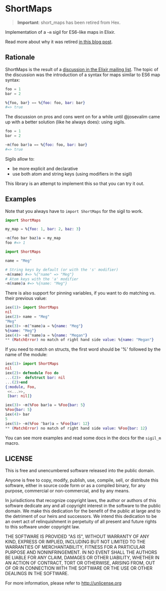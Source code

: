 # ShortMaps

> **Important**: short_maps has been retired from Hex.

Implementation of a `~m` sigil for ES6-like maps in Elixir.

Read more about why it was retired [in this blog post]("https://andrealeopardi.com/posts/a-story-of-regret-and-retiring-a-library-from-hex/").

## Rationale

ShortMaps is the result of a
[discussion in the Elixir mailing list][google-groups]. The topic of the
discussion was the introduction of a syntax for maps similar to ES6 map syntax:

```elixir
foo = 1
bar = 2

%{foo, bar} == %{foo: foo, bar: bar}
#=> true
```

The discussion on pros and cons went on for a while until @josevalim came up
with a better solution (like he always does): using sigils.

```elixir
foo = 1
bar = 2

~m(foo bar)a == %{foo: foo, bar: bar}
#=> true
```

Sigils allow to:

- be more explicit and declarative
- use both atom and string keys (using modifiers in the sigil)

This library is an attempt to implement this so that you can try it out.

## Examples

Note that you always have to `import ShortMaps` for the sigil to work.

```elixir
import ShortMaps

my_map = %{foo: 1, bar: 2, baz: 3}

~m(foo bar baz)a = my_map
foo #=> 1
```

```elixir
import ShortMaps

name = "Meg"

# String keys by default (or with the 's' modifier)
~m(name) #=> %{"name" => "Meg"}
# Atom keys with the 'a' modifier
~m(name)a #=> %{name: "Meg"}
```

There is also support for pinning variables, if you want to do matching
vs. their previous value:

```elixir
iex(1)> import ShortMaps
nil
iex(2)> name = "Meg"
"Meg"
iex(3)> ~m(^name)a = %{name: "Meg"}
%{name: "Meg"}
iex(4)> ~m(^name)a = %{name: "Megan"}
** (MatchError) no match of right hand side value: %{name: "Megan"}
```

If you need to match on structs, the first word should be '%' followed by the
name of the module:

```elixir
iex(1)> import ShortMaps
nil
iex(2)> defmodule Foo do
...(2)>  defstruct bar: nil
...(2)>end
{:module, Foo,
 <<...>>,
 [bar: nil]}

iex(3)> ~m(%Foo bar)a = %Foo{bar: 5}
%Foo{bar: 5}
iex(4)> bar
5
iex(5)> ~m(%Foo ^bar)a = %Foo{bar: 12}
** (MatchError) no match of right hand side value: %Foo{bar: 12}
```

You can see more examples and read some docs in the docs for the `sigil_m`
macro.

## LICENSE

This is free and unencumbered software released into the public domain.

Anyone is free to copy, modify, publish, use, compile, sell, or
distribute this software, either in source code form or as a compiled
binary, for any purpose, commercial or non-commercial, and by any
means.

In jurisdictions that recognize copyright laws, the author or authors
of this software dedicate any and all copyright interest in the
software to the public domain. We make this dedication for the benefit
of the public at large and to the detriment of our heirs and
successors. We intend this dedication to be an overt act of
relinquishment in perpetuity of all present and future rights to this
software under copyright law.

THE SOFTWARE IS PROVIDED "AS IS", WITHOUT WARRANTY OF ANY KIND,
EXPRESS OR IMPLIED, INCLUDING BUT NOT LIMITED TO THE WARRANTIES OF
MERCHANTABILITY, FITNESS FOR A PARTICULAR PURPOSE AND NONINFRINGEMENT.
IN NO EVENT SHALL THE AUTHORS BE LIABLE FOR ANY CLAIM, DAMAGES OR
OTHER LIABILITY, WHETHER IN AN ACTION OF CONTRACT, TORT OR OTHERWISE,
ARISING FROM, OUT OF OR IN CONNECTION WITH THE SOFTWARE OR THE USE OR
OTHER DEALINGS IN THE SOFTWARE.

For more information, please refer to <http://unlicense.org>


[google-groups]: https://groups.google.com/forum/#!topic/elixir-lang-core/NoUo2gqQR3I
